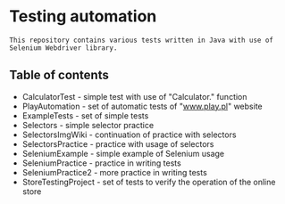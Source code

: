 # Testing automation
    This repository contains various tests written in Java with use of Selenium Webdriver library.
## Table of contents
-  CalculatorTest - simple test with use of "Calculator." function
-  PlayAutomation - set of automatic tests of "www.play.pl" website
- ExampleTests - set of simple tests
- Selectors - simple selector practice
- SelectorsImgWiki - continuation of practice with selectors
- SelectorsPractice - practice with usage of selectors
- SeleniumExample - simple example of Selenium usage
- SeleniumPractice - practice in writing tests
- SeleniumPractice2 - more practice in writing tests
- StoreTestingProject - set of tests to verify the operation of the online store